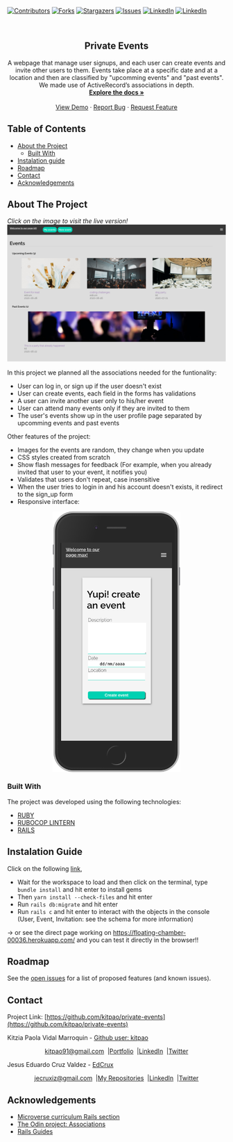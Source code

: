 [![Contributors][contributors-shield]][contributors-url]
[![Forks][forks-shield]][forks-url]
[![Stargazers][stars-shield]][stars-url]
[![Issues][issues-shield]][issues-url]
[![LinkedIn][linkedin-shield]][linkedin-url]
[![LinkedIn][linkedin-shield2]][linkedin-url2]

<!-- PROJECT LOGO -->
<br />
<p align="center">
  <h2 align="center"> Private Events</h2>
  <p align="center">
     A webpage that manage user signups, and each user can create events and invite other users to them. Events take place at a specific date and at a location and then are classified by "upcomming events" and "past events". We made use of ActiveRecord’s associations in depth.
    <br />
    <a href="https://github.com/kitpao/private-events"><strong>Explore the docs »</strong></a>
    <br />
    <br />
    <a href="https://github.com/kitpao/private-events">View Demo</a>
    ·
    <a href="https://github.com/kitpao/private-events/issues">Report Bug</a>
    ·
    <a href="https://github.com/kitpao/private-events/issues">Request Feature</a>
  </p>
</p>

## Table of Contents
* [About the Project](#about-the-project)
  * [Built With](#built-with)
* [Instalation guide](#instalation-guide)
* [Roadmap](#roadmap)
* [Contact](#contact)
* [Acknowledgements](#acknowledgements)
<!-- ABOUT THE PROJECT -->

## About The Project
<em>Click on the image to visit the live version!</em>
[![Product Name Screen Shot][product-screenshot]](https://floating-chamber-00036.herokuapp.com/)

In this project we planned all the associations needed for the funtionality: 
* User can log in, or sign up if the user doesn't exist
* User can create events, each field in the forms has validations
* A user can invite another user only to his/her event
* User can attend many events only if they are invited to them
* The user's events show up in the user profile page separated by upcomming events and past events 

Other features of the project:
* Images for the events are random, they change when you update
* CSS styles created from scratch
* Show flash messages for feedback (For example, when you already invited that user to your event, it notifies you)
* Validates that users don't repeat, case insensitive
* When the user tries to login in and his account doesn't exists, it redirect to the sign_up form
* Responsive interface:

<p align="center"><a href="https://floating-chamber-00036.herokuapp.com/"><img align="center"src="app/assets/images/phone.png" height="600" /></a></p>



### Built With
The project was developed using the following technologies:
- [RUBY](https://www.ruby-lang.org/es/)
- [RUBOCOP LINTERN](https://github.com/microverseinc/linters-config/tree/master/ruby)
- [RAILS](https://rubyonrails.org/)

## Instalation Guide
Click on the following [link](https://gitpod.io/github.com/kitpao/private-events/tree/associations),

* Wait for the workspace to load and then click on the terminal, type `bundle install` and hit enter to install gems
* Then `yarn install --check-files` and hit enter
* Run `rails db:migrate` and hit enter
* Run `rails c` and hit enter to interact with the objects in the console (User, Event, Invitation: see the schema for more information)

-> or see the direct page working on https://floating-chamber-00036.herokuapp.com/ and you can test it directly in the browser!!

## Roadmap

See the [open issues](https://github.com/kitpao/private-events/issues) for a list of proposed features (and known issues).

## Contact
<p align="center">

  Project Link: [https://github.com/kitpao/private-events](https://github.com/kitpao/private-events)

<p align="center">

  Kitzia Paola Vidal Marroquin - [Github user: kitpao](https://github.com/kitpao)
</p>
<p align="center" style="display: flex; justify-content: center; align-items: center;">
    <a target="_blank" href="https://mail.google.com/mail/?view=cm&fs=1&tf=1&to=kitpao91@gmail.com">
      kitpao91@gmail.com
    </a> &nbsp; |
    <a target="_blank" href="https://github.com/kitpao/Personal_Projects">
        Portfolio
    </a> &nbsp; |
    <a target="_blank" href="https://www.linkedin.com/in/kitzia-paola-vidal/">
      LinkedIn
    </a> &nbsp; |
    <a target="_blank" href="https://twitter.com/Kitpao1">
      Twitter
    </a>
</p>

<p align="center">

  Jesus Eduardo Cruz Valdez - [EdCrux](https://github.com/EdCrux
)
</p>
<p align="center" style="display: flex; justify-content: center; align-items: center;">
    <a target="_blank" href="https://mail.google.com/mail/?view=cm&fs=1&tf=1&to=jecruxiz@gmail.com
">
      jecruxiz@gmail.com
    </a> &nbsp; |
    <a target="_blank" href="https://github.com/EdCrux?tab=repositories">
        My Repositories
    </a> &nbsp; |
    <a target="_blank" href="www.linkedin.com/in/edcrux">
      LinkedIn
    </a> &nbsp; |
    <a target="_blank" href="https://twitter.com/edcrux8">
      Twitter
    </a>
</p>

## Acknowledgements
- [Microverse curriculum Rails section](https://www.microverse.org/?grsf=6ns691)
- [The Odin project: Associations](https://www.theodinproject.com/courses/ruby-on-rails/lessons/associations)
- [Rails Guides](https://guides.rubyonrails.org)

<!-- MARKDOWN LINKS & IMAGES -->
[contributors-shield]: https://img.shields.io/github/contributors/kitpao/private-events.svg?style=flat-square
[contributors-url]: https://github.com/kitpao/private-events/graphs/contributors
[forks-shield]: https://img.shields.io/github/forks/kitpao/private-events.svg?style=flat-square
[forks-url]: https://github.com/kitpao/private-events/network/members
[stars-shield]: https://img.shields.io/github/stars/kitpao/private-events.svg?style=flat-square
[stars-url]: https://github.com/kitpao/private-events/stargazers
[issues-shield]: https://img.shields.io/github/issues/kitpao/private-events.svg?style=flat-square
[issues-url]: https://github.com/kitpao/private-events/issues
[license-shield]: https://img.shields.io/github/license/kitpao/private-events.svg?style=flat-square
[license-url]: https://github.com/kitpao/private-events/blob/master/LICENSE.txt
[linkedin-shield]: https://img.shields.io/badge/-LinkedIn-black.svg?style=flat-square&logo=linkedin&colorB=555
[linkedin-url]: https://www.linkedin.com/in/kitzia-paola-vidal/
[linkedin-shield2]: https://img.shields.io/badge/-LinkedIn-black.svg?style=flat-square&logo=linkedin&colorB=555
[linkedin-url2]: https://www.linkedin.com/in/edcrux/
[product-screenshot]: app/assets/images/desktop.png
[mobile]: app/assets/images/phone.png

